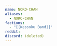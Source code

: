 ```yaml
---
name: NORO-CHAN
aliases:
  - NORO-CHAN
factions:
  - "[[Kessoku Band]]"
reddit: 
discord: (deleted)
---
```

